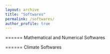 ```yaml
---
layout: archive
title: "Softwares"
permalink: /softwares/
author_profile: true
---
```


======
Mathematical and Numerical Softwares

======
Climate Softwares
